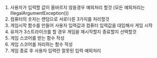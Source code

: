 1. 사용자가 입력할 값이 올바르지 않을경우 예외처리 할것 (모든 예외처리는 IllegalArgumentException())
2. 컴퓨터의 숫자는 랜덤으로 서로다른 3가지를 처리할것
3. 게임시작 함수를 만들어 사용자 입력값과 컴퓨터 입력값을 대입해서 게임 시작
4. 유저가 3스트라이크를 할 경우 게임을 재시작할지 종료할지 선택할것
5. 게임 스코어를 받는 함수 작성
6. 게임 스코어를 처리하는 함수 작성
7. 게임 종료 후 사용자 입력란 잘못된 입력 예외처리